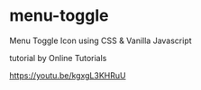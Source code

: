 # menu-toggle

Menu Toggle Icon using CSS & Vanilla Javascript

tutorial by Online Tutorials 

https://youtu.be/kgxgL3KHRuU

